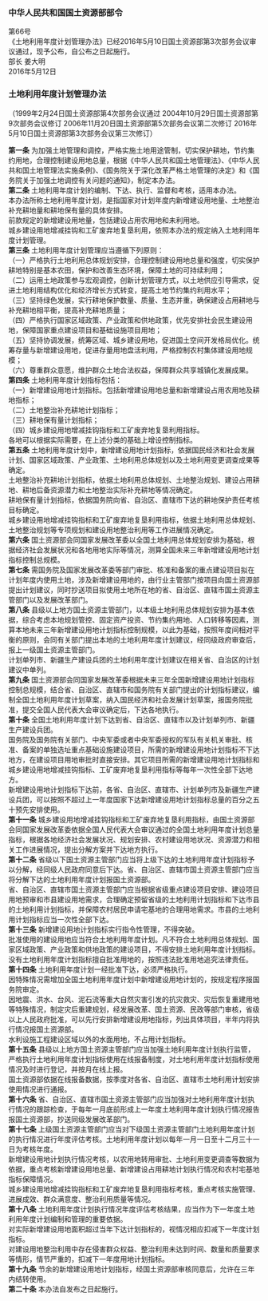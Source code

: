 ### 中华人民共和国国土资源部部令  
第66号  
《土地利用年度计划管理办法》已经2016年5月10日国土资源部第3次部务会议审议通过，现予公布，自公布之日起施行。  
部长 姜大明  
2016年5月12日  

### 土地利用年度计划管理办法  
（1999年2月24日国土资源部第4次部务会议通过 2004年10月29日国土资源部第9次部务会议修订 2006年11月20日国土资源部第5次部务会议第二次修订 2016年5月10日国土资源部第3次部务会议第三次修订）  

**第一条** 为加强土地管理和调控，严格实施土地用途管制，切实保护耕地，节约集约用地，合理控制建设用地总量，根据《中华人民共和国土地管理法》、《中华人民共和国土地管理法实施条例》、《国务院关于深化改革严格土地管理的决定》和《国务院关于加强土地调控有关问题的通知》，制定本办法。  
**第二条** 土地利用年度计划的编制、下达、执行、监督和考核，适用本办法。  
本办法所称土地利用年度计划，是指国家对计划年度内新增建设用地量、土地整治补充耕地量和耕地保有量的具体安排。  
前款规定的新增建设用地量，包括建设占用农用地和未利用地。  
城乡建设用地增减挂钩和工矿废弃地复垦利用，依照本办法的规定纳入土地利用年度计划管理。  
**第三条** 土地利用年度计划管理应当遵循下列原则：  
（一）严格执行土地利用总体规划安排，合理控制建设用地总量和强度，切实保护耕地特别是基本农田，保护和改善生态环境，保障土地的可持续利用；  
（二）运用土地政策参与宏观调控，创新计划管理方式，以土地供应引导需求，促进土地利用结构优化和经济增长方式转变，提高土地节约集约利用水平；  
（三）坚持绿色发展，实行耕地保护数量、质量、生态并重，确保建设占用耕地与补充耕地相平衡，提高补充耕地质量；  
（四）严格执行国家区域政策、产业政策和供地政策，优先安排社会民生建设用地，保障国家重点建设项目和基础设施项目用地；  
（五）坚持协调发展，统筹区域、城乡建设用地，促进国土空间开发格局优化。统筹存量与新增建设用地，促进存量用地盘活利用，严格控制农村集体建设用地规模；  
（六）尊重群众意愿，维护群众土地合法权益，保障群众共享城镇化发展成果。  
**第四条** 土地利用年度计划指标包括：  
（一）新增建设用地计划指标。包括新增建设用地总量和新增建设占用农用地及耕地指标；  
（二）土地整治补充耕地计划指标；  
（三）耕地保有量计划指标；  
（四）城乡建设用地增减挂钩指标和工矿废弃地复垦利用指标。  
各地可以根据实际需要，在上述分类的基础上增设控制指标。  
**第五条** 土地利用年度计划中，新增建设用地计划指标，依据国民经济和社会发展计划、国家区域政策、产业政策、土地利用总体规划以及土地利用变更调查成果等确定。  
土地整治补充耕地计划指标，依据土地利用总体规划、土地整治规划、建设占用耕地、耕地后备资源潜力和土地整治实际补充耕地等情况确定。  
耕地保有量计划指标，依据国务院向省、自治区、直辖市下达的耕地保护责任考核目标确定。  
城乡建设用地增减挂钩指标和工矿废弃地复垦利用指标，依据土地利用总体规划、土地整治规划等专项规划和建设用地整治利用等工作进展情况确定。  
**第六条** 国土资源部会同国家发展改革委以全国土地利用总体规划安排为基础，根据经济社会发展状况和各地用地实际等情况，测算全国未来三年新增建设用地计划指标控制总规模。  
**第七条** 需国务院及国家发展改革委等部门审批、核准和备案的重点建设项目拟在计划年度内使用土地，涉及新增建设用地的，由行业主管部门按项目向国土资源部提出计划建议，同时抄送项目拟使用土地所在地的省、自治区、直辖市国土资源主管部门以及发展改革部门。  
**第八条** 县级以上地方国土资源主管部门，以本级土地利用总体规划安排为基本依据，综合考虑本地规划管控、固定资产投资、节约集约用地、人口转移等因素，测算本地未来三年新增建设用地计划指标控制规模，以此为基础，按照年度间相对平衡的原则，会同有关部门提出本地的土地利用年度计划建议，经同级政府审查后，报上一级国土资源主管部门。  
计划单列市、新疆生产建设兵团的土地利用年度计划建议在相关省、自治区的计划建议中单列。  
**第九条** 国土资源部会同国家发展改革委根据未来三年全国新增建设用地计划指标控制总规模，结合省、自治区、直辖市和国务院有关部门提出的计划指标建议，编制全国土地利用年度计划草案，纳入国民经济和社会发展计划草案，报国务院批准，提交全国人民代表大会审议确定后，下达各地执行。  
**第十条** 全国土地利用年度计划下达到省、自治区、直辖市以及计划单列市、新疆生产建设兵团。  
国务院及国务院有关部门、中央军委或者中央军委授权的军队有关机关审批、核准、备案的单独选址重点基础设施建设项目，所需的新增建设用地计划指标不下达地方，在建设项目用地审批时直接安排。其它项目所需的新增建设用地计划指标和城乡建设用地增减挂钩指标、工矿废弃地复垦利用指标等每年一次性全部下达地方。  
新增建设用地计划指标下达前，各省、自治区、直辖市、计划单列市及新疆生产建设兵团，可以按照不超过上一年度国家下达新增建设用地计划指标总量的百分之五十预先安排使用。  
**第十一条** 城乡建设用地增减挂钩指标和工矿废弃地复垦利用指标，由国土资源部会同国家发展改革委依据全国人民代表大会审议通过的全国土地利用年度计划总量指标，根据各地经济社会发展状况、规划安排、农村建设用地状况、资源潜力和相关工作进展情况，提出分解方案并下达地方执行。  
**第十二条** 省级以下国土资源主管部门应当将上级下达的土地利用年度计划指标予以分解，经同级人民政府同意后下达。省、自治区、直辖市国土资源主管部门应当将分解下达的土地利用年度计划报国土资源部。  
省、自治区、直辖市国土资源主管部门应当根据省级重点建设项目安排、建设项目用地预审和市县建设用地需求，合理确定预留省级的土地利用计划指标和下达市县的土地利用计划指标，并保障农村居民申请宅基地的合理用地需求。市县的土地利用计划指标应当一次性全部下达。  
**第十三条** 新增建设用地计划指标实行指令性管理，不得突破。  
批准使用的建设用地应当符合土地利用年度计划。凡不符合土地利用总体规划、国家区域政策、产业政策和供地政策的建设项目，不得安排土地利用年度计划指标。  
没有土地利用年度计划指标擅自批准用地的，按照违法批准用地追究法律责任。  
**第十四条** 土地利用年度计划一经批准下达，必须严格执行。  
因特殊情况需增加全国土地利用年度计划中新增建设用地计划的，按规定程序报国务院审定。  
因地震、洪水、台风、泥石流等重大自然灾害引发的抗灾救灾、灾后恢复重建用地等特殊情况，制定灾后重建规划，经发展改革、国土资源、民政等部门审核，省级以上人民政府批准，可以先行安排新增建设用地指标，列出具体项目，半年内将执行情况报国土资源部。  
水利设施工程建设区域以外的水面用地，不占用计划指标。  
**第十五条** 县级以上地方国土资源主管部门应当加强土地利用年度计划执行监管，严格执行土地利用年度计划指标使用在线报备制度，对土地利用年度计划指标使用情况及时进行登记，并按月在线上报。  
国土资源部依据在线报备数据，按季度对各省、自治区、直辖市土地利用计划安排使用情况进行通报。  
**第十六条** 省、自治区、直辖市国土资源主管部门应当加强对土地利用年度计划执行情况的跟踪检查，于每年一月底前形成上一年度土地利用年度计划执行情况报告报国土资源部，抄送同级发展改革部门。  
**第十七条** 上级国土资源主管部门应当对下级国土资源主管部门土地利用年度计划的执行情况进行年度评估考核。土地利用年度计划以每年一月一日至十二月三十一日为考核年度。  
新增建设用地计划执行情况考核，以农用地转用审批、土地利用变更调查等数据为依据，重点考核新增建设用地总量、新增建设占用耕地计划执行情况和农村宅基地指标保障情况。  
城乡建设用地增减挂钩指标和工矿废弃地复垦利用指标考核，重点考核实施管理、进展成效、群众满意度、整治利用质量等情况。  
**第十八条** 土地利用年度计划执行情况年度评估考核结果，应当作为下一年度土地利用年度计划编制和管理的重要依据。  
对实际新增建设用地面积超过当年下达计划指标的，视情况相应扣减下一年度计划指标。  
对建设用地整治利用中存在侵害群众权益、整治利用未达到时间、数量和质量要求等情形，情节严重的，扣减下一年度用地计划指标。  
**第十九条** 节余的新增建设用地计划指标，经国土资源部审核同意后，允许在三年内结转使用。  
**第二十条** 本办法自发布之日起施行。  
